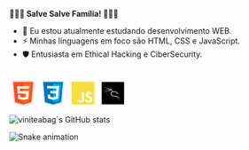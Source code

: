 ******👩🏻‍💻 Salve Salve Família! 👩🏻‍💻******

- 🤔 Eu estou atualmente estudando desenvolvimento WEB.
- ⚡ Minhas linguagens em foco são HTML, CSS e JavaScript.
- 🛡️ Entusiasta em Ethical Hacking e CiberSecurity.

<div style="display: inline_block"><br>
  <img align="center" alt="HTML-logo" height="50" src="https://github.com/viniteabag/viniteabag/blob/main/img/html.png">
  <img align="center" alt="CSS-logo" height="50" src="https://github.com/viniteabag/viniteabag/blob/main/img/css.png">
  <img align="center" alt="Js-logo" height="50" src="https://github.com/viniteabag/viniteabag/blob/main/img/js.png">
  <img align="center" alt="Js-logo" height="50" src="https://github.com/viniteabag/viniteabag/blob/main/img/kali.png">
 
</div> 
  
![viniteabag´s GitHub stats](https://github-readme-stats.vercel.app/api?username=viniteabag&count_private=true&count_private=true&show_icons=true&theme=merko&include_all_commits&layout=compact)

![Snake animation](https://github.com/viniteabag/viniteabag/blob/output/github-contribution-grid-snake.svg)

  
